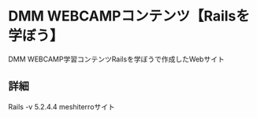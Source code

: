 # DMM WEBCAMPコンテンツ【Railsを学ぼう】
DMM WEBCAMP学習コンテンツRailsを学ぼうで作成したWebサイト

## 詳細
Rails -v 5.2.4.4
meshiterroサイト
